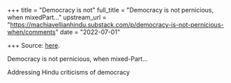 +++
title = "Democracy is not"
full_title = "Democracy is not pernicious, when mixedPart…"
upstream_url = "https://machiavellianhindu.substack.com/p/democracy-is-not-pernicious-when/comments"
date = "2022-07-01"

+++
Source: [here](https://machiavellianhindu.substack.com/p/democracy-is-not-pernicious-when/comments).

Democracy is not pernicious, when mixed-Part…

Addressing Hindu criticisms of democracy
